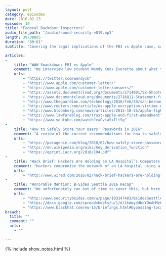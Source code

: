 ```yaml
---
layout: post
category: episodes
date: 2016-02-23
episode: 19
title: "Federal Backdoor Inspectors"
audio_file_path: "/audio/sound-security-e019.mp3"
length: 39739805 
duration: "39:01"
subtitle: "Covering the legal implications of the FBI vs Apple case, safely storing passwords in 2016, and more."

articles: 
- 
    title: "WWW Smackdown: FBI vs Apple"
    comment: "We interview law student Wendy Knox Everette about what the implications could be for the much talked about FBI warrant requiring Apple to remove security capabilities on the iPhone of one of the San Bernardino shooters."
    urls: 
        - "https://twitter.com/wendyck"
        - "https://www.apple.com/customer-letter/"
        - "https://www.apple.com/customer-letter/answers/"
        - "https://assets.documentcloud.org/documents/2714001/SB-Shooter-Order-Compelling-Apple-Asst-iPhone.pdf"
        - "https://www.documentcloud.org/documents/2716811-Statement-from-the-FBI-Feb-20-2016.html"
        - "http://www.theguardian.com/technology/2016/feb/20/san-bernadino-county-fbi-gunman-apple-account"
        - "http://www.reuters.com/article/us-apple-encryption-victims-exclusive-idUSKCN0VV00B"
        - "http://www.bloomberg.com/news/articles/2015-10-26/apple-fights-doj-bid-to-force-it-to-help-unlock-iphone"
        - "https://www.lawfareblog.com/trust-apple-and-first-amendment"
        - "https://www.youtube.com/watch?v=CviaSxIltSg"
- 
    title: "How to Safely Store Your Users' Passwords in 2016"
    comment: "A review of the current recommendations for how to safely hash user passwords in 2016, which includes code samples. More importantly, it makes the often overlooked recommendation to design your password hashing system to be able to support changing which algorithm you use as technology and cryptanalysis techniques improve."
    urls:
        - "https://paragonie.com/blog/2016/02/how-safely-store-password-in-2016"
        - "https://en.wikipedia.org/wiki/Key_derivation_function"
        - "https://eprint.iacr.org/2016/104.pdf"
- 
    title: "Hack Brief: Hackers Are Holding an LA Hospital’s Computers Hostage"
    comment: "Hackers compromise the network of an LA hospital using a CryptoLocker-style malware. After spending a week evaluating the scope of the damage, the hospital administrators decided to pay the ransom to get their data back for $17,000 in bitcoins."
    urls:
        - "http://www.wired.com/2016/02/hack-brief-hackers-are-holding-an-la-hospitals-computers-hostage/"
- 
    title: "Honorable Mention: B-Sides Seattle 2016 Recap"
    comment: "We unfortunately ran out of time to cover this, but here are some links to check out from Braxton's time at B-Sides Seattle 2016."
    urls: 
        - "http://www.securitybsides.com/w/page/103147483/BsidesSeattle2015"
        - "https://docs.google.com/spreadsheets/u/1/d/1kAmyddbdYOnAHMz6r5j-zi6rv-8xJkJi49QTsSEPEo8/pubhtml?gid=1604256727#"
        - "https://www.blackhat.com/eu-15/briefings.html#bypassing-local-windows-authentication-to-defeat-full-disk-encryption"
breach: 
  title: ""
  comment: ""
  urls: 
    - ""

---
```

{% include show_notes.html %}
